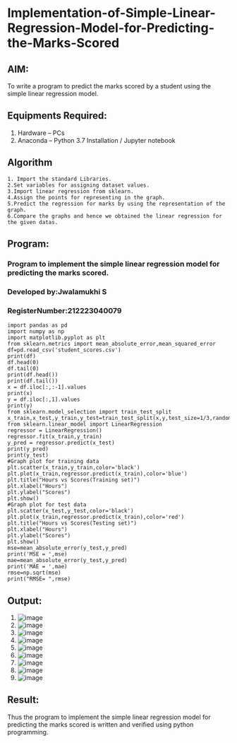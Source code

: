 # Implementation-of-Simple-Linear-Regression-Model-for-Predicting-the-Marks-Scored

## AIM:
To write a program to predict the marks scored by a student using the simple linear regression model.

## Equipments Required:
1. Hardware – PCs
2. Anaconda – Python 3.7 Installation / Jupyter notebook

## Algorithm
```
1. Import the standard Libraries.
2.Set variables for assigning dataset values.
3.Import linear regression from sklearn.
4.Assign the points for representing in the graph.
5.Predict the regression for marks by using the representation of the graph.
6.Compare the graphs and hence we obtained the linear regression for the given datas.
```

## Program:
### Program to implement the simple linear regression model for predicting the marks scored.
### Developed by:Jwalamukhi S
### RegisterNumber:212223040079 
```
import pandas as pd
import numpy as np
import matplotlib.pyplot as plt
from sklearn.metrics import mean_absolute_error,mean_squared_error
df=pd.read_csv('student_scores.csv')
print(df)
df.head(0)
df.tail(0)
print(df.head())
print(df.tail())
x = df.iloc[:,:-1].values
print(x)
y = df.iloc[:,1].values
print(y)
from sklearn.model_selection import train_test_split
x_train,x_test,y_train,y_test=train_test_split(x,y,test_size=1/3,random_state=0)
from sklearn.linear_model import LinearRegression
regressor = LinearRegression()
regressor.fit(x_train,y_train)
y_pred = regressor.predict(x_test)
print(y_pred)
print(y_test)
#Graph plot for training data
plt.scatter(x_train,y_train,color='black')
plt.plot(x_train,regressor.predict(x_train),color='blue')
plt.title("Hours vs Scores(Training set)")
plt.xlabel("Hours")
plt.ylabel("Scores")
plt.show()
#Graph plot for test data
plt.scatter(x_test,y_test,color='black')
plt.plot(x_train,regressor.predict(x_train),color='red')
plt.title("Hours vs Scores(Testing set)")
plt.xlabel("Hours")
plt.ylabel("Scores")
plt.show()
mse=mean_absolute_error(y_test,y_pred)
print('MSE = ',mse)
mae=mean_absolute_error(y_test,y_pred)
print('MAE = ',mae)
rmse=np.sqrt(mse)
print("RMSE= ",rmse)
```






















## Output:
1.  ![image](https://github.com/Jwalamukhi/Implementation-of-Simple-Linear-Regression-Model-for-Predicting-the-Marks-Scored/assets/145953628/711522f6-2621-4ba3-ab82-b6efbe69f4ab)
2.  ![image](https://github.com/Jwalamukhi/Implementation-of-Simple-Linear-Regression-Model-for-Predicting-the-Marks-Scored/assets/145953628/633b54a6-a01b-4a4d-a481-d4fb2d914510)
3.  ![image](https://github.com/Jwalamukhi/Implementation-of-Simple-Linear-Regression-Model-for-Predicting-the-Marks-Scored/assets/145953628/7e5414c5-5223-4823-81e2-aef9a42de629)
4.  ![image](https://github.com/Jwalamukhi/Implementation-of-Simple-Linear-Regression-Model-for-Predicting-the-Marks-Scored/assets/145953628/6c34451f-47d9-4239-8a40-42548673b76c)
5.  ![image](https://github.com/Jwalamukhi/Implementation-of-Simple-Linear-Regression-Model-for-Predicting-the-Marks-Scored/assets/145953628/44f3f01b-0ab2-4f57-ab14-fb128029d5ce)
6.  ![image](https://github.com/Jwalamukhi/Implementation-of-Simple-Linear-Regression-Model-for-Predicting-the-Marks-Scored/assets/145953628/9440cc6c-0051-469f-87a5-3bcc8e5b3741)
7.  ![image](https://github.com/Jwalamukhi/Implementation-of-Simple-Linear-Regression-Model-for-Predicting-the-Marks-Scored/assets/145953628/1f090553-b84b-4a74-ac3d-21b62ac7c742)
8.  ![image](https://github.com/Jwalamukhi/Implementation-of-Simple-Linear-Regression-Model-for-Predicting-the-Marks-Scored/assets/145953628/03e17786-7e2e-4b65-8e25-d6822caef078)
9.  ![image](https://github.com/Jwalamukhi/Implementation-of-Simple-Linear-Regression-Model-for-Predicting-the-Marks-Scored/assets/145953628/2d5404d4-9d1a-497f-89d4-4f16eff9010d)





































## Result:

Thus the program to implement the simple linear regression model for predicting the marks scored is written and verified using python programming.
